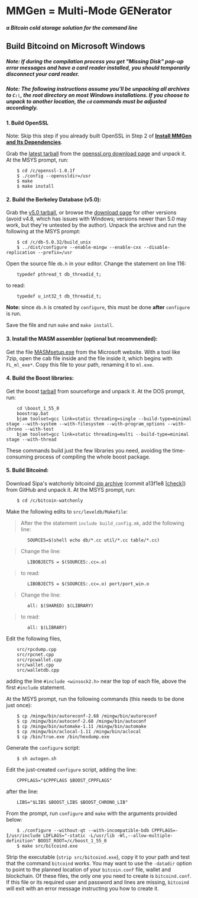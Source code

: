 MMGen = Multi-Mode GENerator
============================
##### a Bitcoin cold storage solution for the command line

Build Bitcoind on Microsoft Windows
-----------------------------------

##### Note: If during the compilation process you get "Missing Disk" pop-up error messages and have a card reader installed, you should temporarily disconnect your card reader.

##### Note: The following instructions assume you'll be unpacking all archives to `C:\`, the root directory on most Windows installations.  If you choose to unpack to another location, the `cd` commands must be adjusted accordingly.

#### 1. Build OpenSSL

Note: Skip this step if you already built OpenSSL in Step 2 of [**Install MMGen
and Its Dependencies**][07].

Grab the [latest tarball][06] from the [openssl.org download page][05] and unpack
it. At the MSYS prompt, run:

		$ cd /c/openssl-1.0.1f
		$ ./config --openssldir=/usr
		$ make
		$ make install

#### 2. Build the Berkeley Database (v5.0):

Grab the [v5.0 tarball][01], or browse the [download page][02] for other
versions (avoid v4.8, which has issues with Windows; versions newer than 5.0
may work, but they're untested by the author).  Unpack the archive and run
the following at the MSYS prompt:

		$ cd /c/db-5.0.32/build_unix
		$ ../dist/configure --enable-mingw --enable-cxx --disable-replication --prefix=/usr

Open the source file `db.h` in your editor.  Change the statement on line 116:

		typedef pthread_t db_threadid_t;

to read:

		typedef u_int32_t db_threadid_t;

**Note:** since `db.h` is created by `configure`, this must be done **after**
`configure` is run.

Save the file and run `make` and `make install`.

#### 3. Install the MASM assembler (optional but recommended):

Get the file [MASMsetup.exe][03] from the Microsoft website.  With a tool
like 7zip, open the cab file inside and the file inside it, which begins with
`FL_ml_exe*`.  Copy this file to your path, renaming it to `ml.exe`.

#### 4. Build the Boost libraries:

Get the boost [tarball][04] from sourceforge and unpack it.  At the DOS prompt,
run:

		cd \boost_1_55_0
		boostrap.bat
		bjam toolset=gcc link=static threading=single --build-type=minimal stage --with-system --with-filesystem --with-program_options --with-chrono --with-test
		bjam toolset=gcc link=static threading=multi --build-type=minimal stage --with-thread

These commands build just the few libraries you need, avoiding the
time-consuming process of compiling the whole boost package.

#### 5. Build Bitcoind:

Download Sipa's watchonly bitcoind [zip archive][05] (commit a13f1e8 [[check][]])
from GitHub and unpack it.  At the MSYS prompt, run:

		$ cd /c/bitcoin-watchonly

Make the following edits to `src/leveldb/Makefile`:

> After the the statement `include build_config.mk`, add the following line:

			SOURCES=$(shell echo db/*.cc util/*.cc table/*.cc)

> Change the line:

			LIBOBJECTS = $(SOURCES:.cc=.o)

> to read:

			LIBOBJECTS = $(SOURCES:.cc=.o) port/port_win.o

> Change the line:

			all: $(SHARED) $(LIBRARY)

> to read:

			all: $(LIBRARY)

Edit the following files,

		src/rpcdump.cpp
		src/rpcnet.cpp
		src/rpcwallet.cpp
		src/wallet.cpp
		src/walletdb.cpp

adding the line `#include <winsock2.h>` near the top of each file, above
the first `#include` statement.

At the MSYS prompt, run the following commands (this needs to be done just
once):

		$ cp /mingw/bin/autoreconf-2.68 /mingw/bin/autoreconf
		$ cp /mingw/bin/autoconf-2.68 /mingw/bin/autoconf
		$ cp /mingw/bin/automake-1.11 /mingw/bin/automake
		$ cp /mingw/bin/aclocal-1.11 /mingw/bin/aclocal
		$ cp /bin/true.exe /bin/hexdump.exe

Generate the `configure` script:

		$ sh autogen.sh

Edit the just-created `configure` script, adding the line:

		CPPFLAGS="$CPPFLAGS $BOOST_CPPFLAGS"

after the line:

		LIBS="$LIBS $BOOST_LIBS $BOOST_CHRONO_LIB"

From the prompt, run `configure` and `make` with the arguments provided below:

		$ ./configure --without-qt --with-incompatible-bdb CPPFLAGS=-I/usr/include LDFLAGS="-static -L/usr/lib -Wl,--allow-multiple-definition" BOOST_ROOT=/c/boost_1_55_0
		$ make src/bitcoind.exe

Strip the executable (`strip src/bitcoind.exe`), copy it to your path and test
that the command `bitcoind` works.  You may want to use the `-datadir` option to
point to the planned location of your `bitcoin.conf` file, wallet and blockchain.
Of these files, the only one you need to create is `bitcoind.conf`.  If this file
or its required user and password and lines are missing, `bitcoind` will exit
with an error message instructing you how to create it.

[01]: http://download.oracle.com/berkeley-db/db-5.0.32.tar.gz
[02]: http://www.oracle.com/technetwork/database/database-technologies/berkeleydb/downloads/index-082944.html
[03]: http://www.microsoft.com/en-gb/download/details.aspx?id=12654
[04]: http://sourceforge.net/projects/boost/files/boost/1.55.0/boost_1_55_0.tar.gz/download
[05]: https://codeload.github.com/sipa/bitcoin/zip/watchonly
[06]: http://www.boost.org/users/download/
[check]: https://github.com/sipa/bitcoin/tree/watchonly
[07]: MMGenInstallDependenciesMSWin.md
